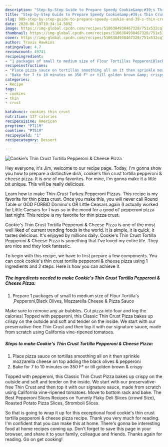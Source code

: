 ```yaml
---
description: "Step-by-Step Guide to Prepare Speedy Cookie&amp;#39;s Thin Crust Tortilla Pepperoni &amp;amp; Cheese Pizza"
title: "Step-by-Step Guide to Prepare Speedy Cookie&amp;#39;s Thin Crust Tortilla Pepperoni &amp;amp; Cheese Pizza"
slug: 989-step-by-step-guide-to-prepare-speedy-cookie-and-39-s-thin-crust-tortilla-pepperoni-and-amp-cheese-pizza
date: 2020-06-19T19:34:14.509Z
image: https://img-global.cpcdn.com/recipes/5106384938467328/751x532cq70/cookies-thin-crust-tortilla-pepperoni-cheese-pizza-recipe-main-photo.jpg
thumbnail: https://img-global.cpcdn.com/recipes/5106384938467328/751x532cq70/cookies-thin-crust-tortilla-pepperoni-cheese-pizza-recipe-main-photo.jpg
cover: https://img-global.cpcdn.com/recipes/5106384938467328/751x532cq70/cookies-thin-crust-tortilla-pepperoni-cheese-pizza-recipe-main-photo.jpg
author: Travis Hawkins
ratingvalue: 4.7
reviewcount: 49741
recipeingredient:
- "1 packages of small to medium size of Flour Tortillas PepperoniBlack Olives Mozzarella Cheese  Pizza Sauce"
recipeinstructions:
- "Place pizza sauce on tortillas smoothing all on it then sprinkle mozzarella cheese on top adding the black olives &amp; pepperoni"
- "Bake for 7 to 10 minutes on 350 F° or till golden brown &amp; crispy"
categories:
- Recipe
tags:
- cookies
- thin
- crust

katakunci: cookies thin crust 
nutrition: 137 calories
recipecuisine: American
preptime: "PT11M"
cooktime: "PT51M"
recipeyield: "1"
recipecategory: Dessert

---
```



![Cookie&#39;s Thin Crust Tortilla Pepperoni &amp; Cheese Pizza](https://img-global.cpcdn.com/recipes/5106384938467328/751x532cq70/cookies-thin-crust-tortilla-pepperoni-cheese-pizza-recipe-main-photo.jpg)

Hey everyone, it's Jim, welcome to our recipe page. Today, I'm gonna show you how to prepare a distinctive dish, cookie&#39;s thin crust tortilla pepperoni &amp; cheese pizza. It is one of my favorites. For mine, I'm gonna make it a little bit unique. This will be really delicious.

Learn how to make Thin-Crust Turkey Pepperoni Pizzas. This recipe is my favorite for thin pizza crust. Once you make this, you will never call Round Table or GOD FORBID Domino&#39;s OR Little Ceasars again (I actually worked for Little Caesars for I was so in the mood for a good ol&#39; pepperoni pizza last night. This recipe is my favorite for thin pizza crust.

Cookie&#39;s Thin Crust Tortilla Pepperoni &amp; Cheese Pizza is one of the most well liked of current trending foods in the world. It is simple, it is quick, it tastes delicious. It's enjoyed by millions daily. Cookie&#39;s Thin Crust Tortilla Pepperoni &amp; Cheese Pizza is something that I've loved my entire life. They are nice and they look fantastic.


To begin with this recipe, we have to first prepare a few components. You can cook cookie&#39;s thin crust tortilla pepperoni &amp; cheese pizza using 1 ingredients and 2 steps. Here is how you can achieve it.

<!--inarticleads1-->

##### The ingredients needed to make Cookie&#39;s Thin Crust Tortilla Pepperoni &amp; Cheese Pizza:

1. Prepare 1 packages of small to medium size of Flour Tortilla&#39;s ,Pepperoni,Black Olives, Mozzarella Cheese &amp; Pizza Sauce


Make sure to remove any air bubbles. Cut pizza into four and log the calories! Topped with pepperoni, this Classic Thin Crust Pizza bakes up crispy on the outside and soft and tender on the inside. We start with our preservative-free Thin Crust and then top it with our signature sauce, made from scratch using California vine-ripened tomatoes. 

<!--inarticleads2-->

##### Steps to make Cookie&#39;s Thin Crust Tortilla Pepperoni &amp; Cheese Pizza:

1. Place pizza sauce on tortillas smoothing all on it then sprinkle mozzarella cheese on top adding the black olives &amp; pepperoni
1. Bake for 7 to 10 minutes on 350 F° or till golden brown &amp; crispy


Topped with pepperoni, this Classic Thin Crust Pizza bakes up crispy on the outside and soft and tender on the inside. We start with our preservative-free Thin Crust and then top it with our signature sauce, made from scratch using California vine-ripened tomatoes. Move to bottom rack and bake. The Best Pepperoni Slices Recipes on Yummly Flaky Deli Slices (crowd Size), Roasted Potato Pizza Slices, Stromboli Slices. 

So that is going to wrap it up for this exceptional food cookie&#39;s thin crust tortilla pepperoni &amp; cheese pizza recipe. Thank you very much for reading. I'm confident that you can make this at home. There's gonna be interesting food at home recipes coming up. Don't forget to save this page in your browser, and share it to your family, colleague and friends. Thanks again for reading. Go on get cooking!

